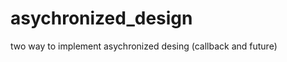 asychronized_design
===================

two way to implement asychronized desing (callback and future)
